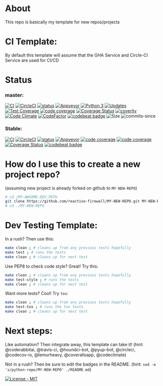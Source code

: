 # About
This repo is basically my template for new repos/projects

# CI Template:

By default this template will assume that the GHA Service and Circle-CI Service are used for CI/CD

# Status

### master:
[![CI](https://github.com/reactive-firewall/python-repo/actions/workflows/Tests.yml/badge.svg?branch=master)](https://github.com/reactive-firewall/python-repo/actions/workflows/Tests.yml)
[![CircleCI](https://circleci.com/gh/reactive-firewall/python-repo/tree/master.svg?style=svg)](https://circleci.com/gh/reactive-firewall/python-repo/tree/master)
[![status](https://travis-ci.org/reactive-firewall/python-repo.svg?branch=master)](https://travis-ci.org/reactive-firewall/python-repo)
[![Appveyor](https://ci.appveyor.com/api/projects/status/6gggp1wpbnnjokm4/branch/master?svg=true)](https://ci.appveyor.com/project/reactive-firewall/python-repo/branch/master)
[![Python 3](https://pyup.io/repos/github/reactive-firewall/python-repo/python-3-shield.svg)](https://pyup.io/repos/github/reactive-firewall/PiAP-python-tools/)
[![Updates](https://pyup.io/repos/github/reactive-firewall/python-repo/shield.svg)](https://pyup.io/repos/github/reactive-firewall/python-repo/)
[![Test Coverage](https://api.codeclimate.com/v1/badges/f76f4e7e2eae6bff9b6a/test_coverage)](https://codeclimate.com/github/reactive-firewall/python-repo/test_coverage)
[![code coverage](https://codecov.io/gh/reactive-firewall/python-repo/branch/master/graph/badge.svg)](https://codecov.io/gh/reactive-firewall/python-repo/branch/master/)
[![Coverage Status](https://coveralls.io/repos/github/reactive-firewall/python-repo/badge.svg?branch=master)](https://coveralls.io/github/reactive-firewall/python-repo?branch=master)
[![coverity](https://scan.coverity.com/projects/13847/badge.svg)](https://scan.coverity.com/projects/reactive-firewall-python-repo)
[![Code Climate](https://codeclimate.com/github/reactive-firewall/python-repo/badges/gpa.svg)](https://codeclimate.com/github/reactive-firewall/python-repo)
[![CodeFactor](https://www.codefactor.io/repository/github/reactive-firewall/python-repo/badge)](https://www.codefactor.io/repository/github/reactive-firewall/python-repo)
[![codebeat badge](https://codebeat.co/badges/da1d8064-5736-49fd-9d61-d046aca38afb)](https://codebeat.co/projects/github-com-reactive-firewall-python-repo-master)
![Size](https://img.shields.io/github/languages/code-size/reactive-firewall/python-repo.svg)
![commits-since](https://img.shields.io/github/commits-since/reactive-firewall/python-repo/stable.svg?maxAge=9000)

### Stable:
[![CI](https://github.com/reactive-firewall/python-repo/actions/workflows/Tests.yml/badge.svg?branch=stable&event=pull_request)](https://github.com/reactive-firewall/python-repo/actions/workflows/Tests.yml)
[![CircleCI](https://circleci.com/gh/reactive-firewall/python-repo/tree/stable.svg?style=svg)](https://circleci.com/gh/reactive-firewall/python-repo/tree/stable)
[![status](https://travis-ci.org/reactive-firewall/python-repo.svg?branch=stable)](https://travis-ci.org/reactive-firewall/python-repo)
[![Appveyor](https://ci.appveyor.com/api/projects/status/6gggp1wpbnnjokm4/branch/stable?svg=true)](https://ci.appveyor.com/project/reactive-firewall/python-repo/branch/stable)
[![code coverage](https://codecov.io/gh/reactive-firewall/python-repo/branch/stable/graph/badge.svg)](https://codecov.io/gh/reactive-firewall/python-repo/branch/stable/)
[![code coverage](https://codecov.io/gh/reactive-firewall/python-repo/branch/stable/graph/badge.svg)](https://codecov.io/gh/reactive-firewall/python-repo/branch/stable/)
[![Coverage Status](https://coveralls.io/repos/github/reactive-firewall/python-repo/badge.svg?branch=stable)](https://coveralls.io/github/reactive-firewall/python-repo?branch=stable)
[![codebeat badge](https://codebeat.co/badges/87520e4a-6d24-4e98-a61e-6e9efc58f783)](https://codebeat.co/projects/github-com-reactive-firewall-python-repo-stable)

# How do I use this to create a new project repo?

(assuming new project is already forked on github to `MY-NEW-REPO`)

```bash
# cd /MY-AWSOME-DEV-PATH
git clone https://github.com/reactive-firewall/MY-NEW-REPO.git MY-NEW-REPO
# cd ./MY-NEW-REPO
```

# Dev Testing Template:

In a rush? Then use this:

```bash
make clean ; # cleans up from any previous tests hopefully
make test ; # runs the tests
make clean ; # cleans up for next test
```

Use PEP8 to check code style? Great! Try this:

```bash
make clean ; # cleans up from any previous tests hopefully
make test-style ; # runs the tests
make clean ; # cleans up for next test
```

Want more tests? Cool! Try `tox`:

```bash
make clean ; # cleans up from any previous tests hopefully
make test-tox ; # runs the tox tests
make clean ; # cleans up for next test
```

# Next steps:

Like automation? Then integrate away, this template can take it!
(hint: @coderabbitai, @travis-ci, @houndci-bot, @pyup-bot, @circleci, @codecov-io, @lemurheavy, @coverallsapp, @codeclimate)

Not in a rush? Then be sure to edit the badges in the README.
(hint: `sed -e 's/python-repo/MY-NEW-REPO' ./README.md`)


[![License - MIT](https://img.shields.io/github/license/reactive-firewall/python-repo.svg?maxAge=2592000)](https://github.com/reactive-firewall/python-repo/blob/stable/LICENSE.md)


